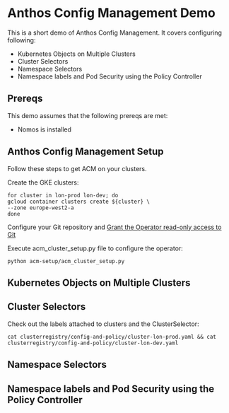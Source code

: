 # Anthos Config Management Demo
This is a short demo of Anthos Config Management.  It covers configuring following:
* Kubernetes Objects on Multiple Clusters
* Cluster Selectors
* Namespace Selectors
* Namespace labels and Pod Security using the Policy Controller

## Prereqs
This demo assumes that the following prereqs are met:
* Nomos is installed

## Anthos Config Management Setup
Follow these steps to get ACM on your clusters.

Create the GKE clusters:
```
for cluster in lon-prod lon-dev; do
gcloud container clusters create ${cluster} \
--zone europe-west2-a
done
```
Configure your Git repository and [Grant the Operator read-only access to Git](https://cloud.google.com/anthos-config-management/docs/how-to/installing#git-creds-secret)

Execute acm_cluster_setup.py file to configure the operator: 
```
python acm-setup/acm_cluster_setup.py
```
## Kubernetes Objects on Multiple Clusters


## Cluster Selectors
Check out the labels attached to clusters and the ClusterSelector:
```
cat clusterregistry/config-and-policy/cluster-lon-prod.yaml && cat clusterregistry/config-and-policy/cluster-lon-dev.yaml
```

## Namespace Selectors

## Namespace labels and Pod Security using the Policy Controller

